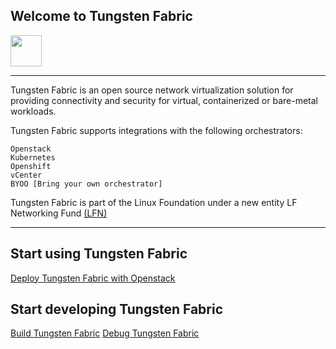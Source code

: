 ## Welcome to Tungsten Fabric 
<img src="https://avatars3.githubusercontent.com/u/36871657?s=200&v=4" width="50">

----

Tungsten Fabric is an open source network virtualization solution for
providing connectivity and security for virtual, containerized or 
bare-metal workloads.

Tungsten Fabric supports integrations with the following orchestrators:
```
Openstack
Kubernetes
Openshift
vCenter
BYOO [Bring your own orchestrator]
```

Tungsten Fabric is part of the Linux Foundation under a new entity
LF Networking Fund [(LFN)]


---

## Start using Tungsten Fabric
[Deploy Tungsten Fabric with Openstack]


## Start developing Tungsten Fabric
[Build Tungsten Fabric]
[Debug Tungsten Fabric]


[(LFN)]: https://www.linuxfoundation.org/projects/networking/
[Deploy Tungsten Fabric with Openstack]: https://github.com/Juniper/contrail-ansible-deployer/wiki/Contrail-with-Kolla-Ocata
[Build Tungsten Fabric]: https://github.com/Juniper/contrail-dev-env
[Debug Tungsten Fabric]: https://github.com/Juniper/contrail-ansible-deployer/wiki/Debugging-contrail-code-in-contrail-microservices


